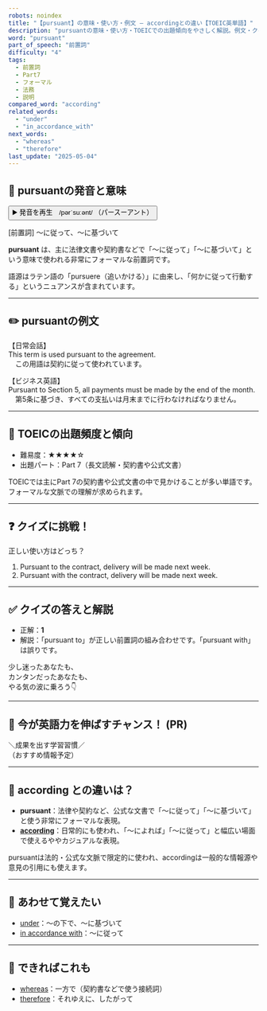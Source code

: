 ```yaml
---
robots: noindex
title: "【pursuant】の意味・使い方・例文 ― accordingとの違い【TOEIC英単語】"
description: "pursuantの意味・使い方・TOEICでの出題傾向をやさしく解説。例文・クイズ付きでaccordingとの違いもわかりやすく学べます。"
word: "pursuant"
part_of_speech: "前置詞"
difficulty: "4"
tags:
  - 前置詞
  - Part7
  - フォーマル
  - 法務
  - 説明
compared_word: "according"
related_words:
  - "under"
  - "in_accordance_with"
next_words:
  - "whereas"
  - "therefore"
last_update: "2025-05-04"
---
```


## 🔰 pursuantの発音と意味

<button class="play-audio" onclick="playTTS('pursuant')">
  <span class="play-audio-main">
    ▶️ 発音を再生　/pərˈsuːənt/
  </span>
  <span class="play-audio-sub">
    （パースーアント）
  </span>
</button>

[前置詞] ～に従って、～に基づいて

**pursuant** は、主に法律文書や契約書などで「～に従って」「～に基づいて」という意味で使われる非常にフォーマルな前置詞です。

語源はラテン語の「pursuere（追いかける）」に由来し、「何かに従って行動する」というニュアンスが含まれています。

---

## ✏️ pursuantの例文

【日常会話】  
This term is used pursuant to the agreement.  
　この用語は契約に従って使われています。

【ビジネス英語】  
Pursuant to Section 5, all payments must be made by the end of the month.  
　第5条に基づき、すべての支払いは月末までに行わなければなりません。

---

## 🎯 TOEICの出題頻度と傾向

- 難易度：★★★★☆
- 出題パート：Part 7（長文読解・契約書や公式文書）

TOEICでは主にPart 7の契約書や公式文書の中で見かけることが多い単語です。フォーマルな文脈での理解が求められます。

---

## ❓ クイズに挑戦！

正しい使い方はどっち？

1. Pursuant to the contract, delivery will be made next week.  
2. Pursuant with the contract, delivery will be made next week.

---

## ✅ クイズの答えと解説

- 正解：**1**
- 解説：「pursuant to」が正しい前置詞の組み合わせです。「pursuant with」は誤りです。

少し迷ったあなたも、  
カンタンだったあなたも、  
やる気の波に乗ろう👇️

---

## 🚀 今が英語力を伸ばすチャンス！ (PR)

<div class="info-center">
＼成果を出す学習習慣／<br>  
（おすすめ情報予定）
</div>

---

## 🤔  according との違いは？

- **pursuant**：法律や契約など、公式な文書で「～に従って」「～に基づいて」と使う非常にフォーマルな表現。
- **[according](/according)**：日常的にも使われ、「～によれば」「～に従って」と幅広い場面で使えるややカジュアルな表現。

pursuantは法的・公式な文脈で限定的に使われ、accordingは一般的な情報源や意見の引用にも使えます。

---

## 🧩 あわせて覚えたい

- [under](/under)：～の下で、～に基づいて
- [in accordance with](/in_accordance_with)：～に従って

---

## 📖 できればこれも

- [whereas](/whereas)：一方で（契約書などで使う接続詞）
- [therefore](/therefore)：それゆえに、したがって

<!-- cvid: aid37_bid26 -->
